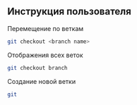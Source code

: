 ## Инструкция пользователя
Перемещение по веткам
```sh
git checkout <branch name>
```
Отображения всех веток
```sh
git checkout branch
```
Создание новой ветки
```sh
git 
```